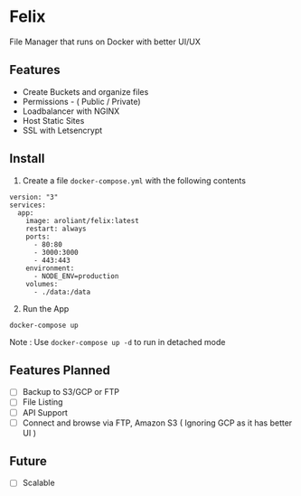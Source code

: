 # Felix

File Manager that runs on Docker with better UI/UX

## Features

* Create Buckets and organize files
* Permissions - ( Public / Private)
* Loadbalancer with NGINX
* Host Static Sites
* SSL with Letsencrypt

## Install

1. Create a file `docker-compose.yml` with the following contents
```
version: "3"
services:
  app:
    image: aroliant/felix:latest
    restart: always
    ports:
      - 80:80
      - 3000:3000
      - 443:443
    environment:
      - NODE_ENV=production
    volumes:
      - ./data:/data

```
2. Run the App 

```
docker-compose up 
```

Note : Use `docker-compose up -d` to run in detached mode

## Features Planned

* [ ] Backup to S3/GCP or FTP
* [ ] File Listing
* [ ] API Support
* [ ] Connect and browse via FTP, Amazon S3 ( Ignoring GCP as it has better UI )

## Future

* [ ] Scalable
